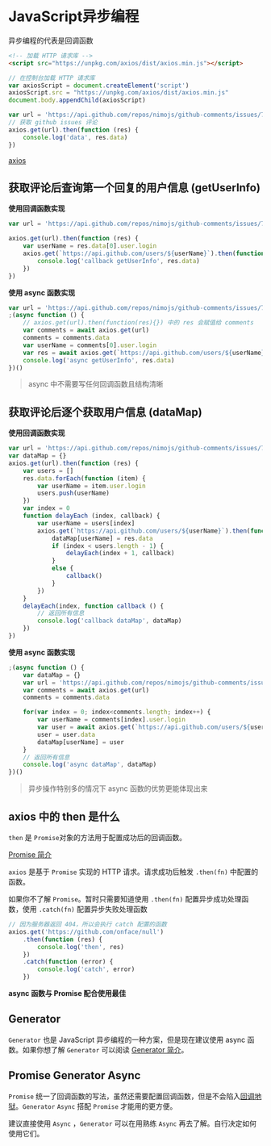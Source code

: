 # JavaScript异步编程

异步编程的代表是回调函数
<!--
{
    markrun_last_run: false
}
-->

````html
<!-- 加载 HTTP 请求库 -->
<script src="https://unpkg.com/axios/dist/axios.min.js"></script>
````

````js
// 在控制台加载 HTTP 请求库
var axiosScript = document.createElement('script')
axiosScript.src = "https://unpkg.com/axios/dist/axios.min.js"
document.body.appendChild(axiosScript)
````

````js
var url = 'https://api.github.com/repos/nimojs/github-comments/issues/7/comments?per_page=100'
// 获取 github issues 评论
axios.get(url).then(function (res) {
    console.log('data', res.data)
})
````

[axios](https://github.com/axios/axios)


## 获取评论后查询第一个回复的用户信息 (getUserInfo)

**使用回调函数实现**

````js
var url = 'https://api.github.com/repos/nimojs/github-comments/issues/7/comments?per_page=100'

axios.get(url).then(function (res) {
    var userName = res.data[0].user.login
    axios.get(`https://api.github.com/users/${userName}`).then(function (res) {
        console.log('callback getUserInfo', res.data)
    })
})
````

**使用 async 函数实现**

````js
var url = 'https://api.github.com/repos/nimojs/github-comments/issues/7/comments?per_page=100'
;(async function () {
    // axios.get(url).then(function(res){}) 中的 res 会赋值给 comments
    var comments = await axios.get(url)
    comments = comments.data
    var userName = comments[0].user.login
    var res = await axios.get(`https://api.github.com/users/${userName}`)
    console.log('async getUserInfo', res.data)
})()
````

> async 中不需要写任何回调函数且结构清晰


## 获取评论后逐个获取用户信息 (dataMap)

**使用回调函数实现**

````js
var url = 'https://api.github.com/repos/nimojs/github-comments/issues/7/comments?per_page=100'
var dataMap = {}
axios.get(url).then(function (res) {
    var users = []
    res.data.forEach(function (item) {
        var userName = item.user.login
        users.push(userName)
    })    
    var index = 0
    function delayEach (index, callback) {
        var userName = users[index]
        axios.get(`https://api.github.com/users/${userName}`).then(function (res) {
            dataMap[userName] = res.data
            if (index < users.length - 1) {
                delayEach(index + 1, callback)
            }
            else {
                callback()
            }
        })
    }
    delayEach(index, function callback () {
        // 返回所有信息
        console.log('callback dataMap', dataMap)
    })
})
````

**使用 async 函数实现**

````js
;(async function () {
    var dataMap = {}
    var url = 'https://api.github.com/repos/nimojs/github-comments/issues/7/comments?per_page=100'
    var comments = await axios.get(url)
    comments = comments.data

    for(var index = 0; index<comments.length; index++) {
        var userName = comments[index].user.login
        var user = await axios.get(`https://api.github.com/users/${userName}`)
        user = user.data
        dataMap[userName] = user
    }
    // 返回所有信息
    console.log('async dataMap', dataMap)
})()
````

> 异步操作特别多的情况下 async 函数的优势更能体现出来

## axios 中的 then 是什么

`then` 是 `Promise`对象的方法用于配置成功后的回调函数。

[Promise 简介](https://github.com/web-action/es-action/blob/master/es6/Promise.md)

`axios` 是基于 `Promise` 实现的 HTTP 请求。请求成功后触发 `.then(fn)` 中配置的函数。

如果你不了解 `Promise`。暂时只需要知道使用 `.then(fn)` 配置异步成功处理函数，使用 `.catch(fn)` 配置异步失败处理函数

````js
// 因为服务器返回 404，所以会执行 catch 配置的函数
axios.get('https://github.com/onface/null')
    .then(function (res) {
        console.log('then', res)
    })
    .catch(function (error) {
        console.log('catch', error)
    })
````

**async 函数与 Promise 配合使用最佳**

## Generator

`Generator` 也是 JavaScript 异步编程的一种方案，但是现在建议使用 async 函数。如果你想了解 `Generator` 可以阅读 [Generator 简介](https://github.com/web-action/es-action/blob/master/es6/Generator.md)。


## Promise Generator Async


`Promise` 统一了回调函数的写法，虽然还需要配置回调函数，但是不会陷入[回调地狱](http://callbackhell.com/)。`Generator` `Async` 搭配 `Promise` 才能用的更方便。


建议直接使用 `Async` ，`Generator` 可以在用熟练 `Async` 再去了解。自行决定如何使用它们。
